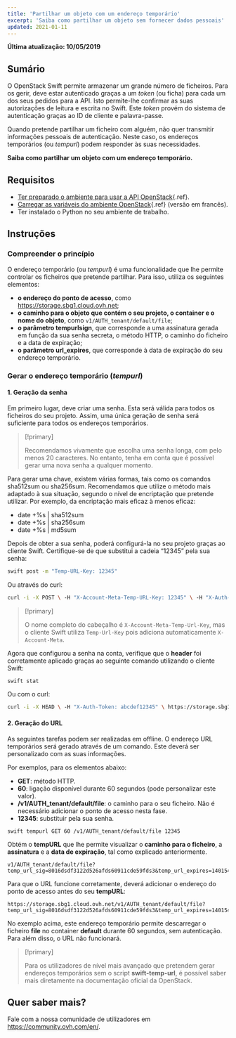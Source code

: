 ```yaml
---
title: 'Partilhar um objeto com um endereço temporário'
excerpt: 'Saiba como partilhar um objeto sem fornecer dados pessoais'
updated: 2021-01-11
---
```


**Última atualização: 10/05/2019**

## Sumário 

O OpenStack Swift permite armazenar um grande número de ficheiros. Para os gerir, deve estar autenticado graças a um *token* (ou ficha) para cada um dos seus pedidos para a API. Isto permite-lhe confirmar as suas autorizações de leitura e escrita no Swift. Este *token* provém do sistema de autenticação graças ao ID de cliente e palavra-passe.

Quando pretende partilhar um ficheiro com alguém, não quer transmitir informações pessoais de autenticação. Neste caso, os endereços temporários (ou *tempurl*) podem responder às suas necessidades.

**Saiba como partilhar um objeto com um endereço temporário.**

## Requisitos

- [Ter preparado o ambiente para usar a API OpenStack](/pages/platform/public-cloud/prepare_the_environment_for_using_the_openstack_api){.ref}.
- [Carregar as variáveis do ambiente OpenStack](/pages/platform/public-cloud/loading_openstack_environment_variables){.ref} (versão em francês).
- Ter instalado o Python no seu ambiente de trabalho.

## Instruções

### Compreender o princípio

O endereço temporário (ou *tempurl*) é uma funcionalidade que lhe permite controlar os ficheiros que pretende partilhar. Para isso, utiliza os seguintes elementos:

- **o endereço do ponto de acesso**, como https://storage.sbg1.cloud.ovh.net;
- **o caminho para o objeto que contém o seu projeto, o container e o nome do objeto**, como `v1/AUTH_tenant/default/file`;
- **o parâmetro tempurlsign**, que corresponde a uma assinatura gerada em função da sua senha secreta, o método HTTP, o caminho do ficheiro e a data de expiração;
- **o parâmetro url_expires**, que corresponde à data de expiração do seu endereço temporário.

### Gerar o endereço temporário (*tempurl*)

#### 1. Geração da senha

Em primeiro lugar, deve criar uma senha. Esta será válida para todos os ficheiros do seu projeto. Assim, uma única geração de senha será suficiente para todos os endereços temporários. 

> [!primary]
>
> Recomendamos vivamente que escolha uma senha longa, com pelo menos 20 caracteres. No entanto, tenha em conta que é possível gerar uma nova senha a qualquer momento.
> 

Para gerar uma chave, existem várias formas, tais como os comandos sha512sum ou sha256sum. Recomendamos que utilize o método mais adaptado à sua situação, segundo o nível de encriptação que pretende utilizar. Por exemplo, da encriptação mais eficaz à menos eficaz:

- date +%s | sha512sum
- date +%s | sha256sum
- date +%s | md5sum 

Depois de obter a sua senha, poderá configurá-la no seu projeto graças ao cliente Swift. Certifique-se de que substitui a cadeia “12345” pela sua senha:

```bash
swift post -m "Temp-URL-Key: 12345"
```

Ou através do curl:

```bash
curl -i -X POST \ -H "X-Account-Meta-Temp-URL-Key: 12345" \ -H "X-Auth-Token: abcdef12345" \ https://storage.sbg1.cloud.ovh.net/v1/AUTH_ProjectID
```

> [!primary]
>
> O nome completo do cabeçalho é `X-Account-Meta-Temp-Url-Key`, mas o cliente Swift utiliza `Temp-Url-Key` pois adiciona automaticamente `X-Account-Meta`.
> 

Agora que configurou a senha na conta, verifique que o **header** foi corretamente aplicado graças ao seguinte comando utilizando o cliente Swift: 

```bash
swift stat
```

Ou com o curl:

```bash
curl -i -X HEAD \ -H "X-Auth-Token: abcdef12345" \ https://storage.sbg1.cloud.ovh.net/v1/AUTH_ProjectID
```

#### 2. Geração do URL

As seguintes tarefas podem ser realizadas em offline. O endereço URL temporários será gerado através de um comando. Este deverá ser personalizado com as suas informações.

Por exemplos, para os elementos abaixo:

- **GET**: método HTTP.
- **60**: ligação disponível durante 60 segundos (pode personalizar este valor).
- **/v1/AUTH_tenant/default/file**: o caminho para o seu ficheiro. Não é necessário adicionar o ponto de acesso nesta fase.
- **12345**: substituir pela sua senha.

```
swift tempurl GET 60 /v1/AUTH_tenant/default/file 12345
```

Obtém o **tempURL** que lhe permite visualizar o **caminho para o ficheiro**, a **assinatura** e a **data de expiração**, tal como explicado anteriormente.

```
v1/AUTH_tenant/default/file?temp_url_sig=8016dsdf3122d526afds60911cde59fds3&temp_url_expires=1401548543
```

Para que o URL funcione corretamente, deverá adicionar o endereço do ponto de acesso antes do seu **tempURL**:

```
https://storage.sbg1.cloud.ovh.net/v1/AUTH_tenant/default/file?temp_url_sig=8016dsdf3122d526afds60911cde59fds3&temp_url_expires=1401548543
```

No exemplo acima, este endereço temporário permite descarregar o ficheiro **file** no container **default** durante 60 segundos, sem autenticação. Para além disso, o URL não funcionará.

> [!primary]
>
> Para os utilizadores de nível mais avançado que pretendem gerar endereços temporários sem o script **swift-temp-url**, é possível saber mais diretamente na documentação oficial da OpenStack.

## Quer saber mais?

Fale com a nossa comunidade de utilizadores em https://community.ovh.com/en/.
